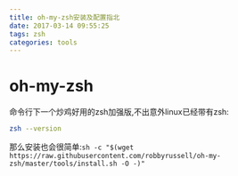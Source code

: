 ```yaml
---
title: oh-my-zsh安装及配置指北
date: 2017-03-14 09:55:25
tags: zsh
categories: tools
---
```

# oh-my-zsh

命令行下一个炒鸡好用的zsh加强版,不出意外linux已经带有zsh:

```bash
zsh --version
```

那么安装也会很简单:`sh -c "$(wget https://raw.githubusercontent.com/robbyrussell/oh-my-zsh/master/tools/install.sh -O -)"`  
